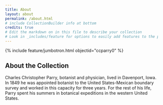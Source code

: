 ```yaml
---
title: About
layout: about
permalink: /about.html
# include CollectionBuilder info at bottom
credits: true
# Edit the markdown on in this file to describe your collection
# Look in _includes/feature for options to easily add features to the page
---
```


{% include feature/jumbotron.html objectid="ccparry0" %}

## About the Collection
Charles Christopher Parry, botanist and physician, lived in Davenport, Iowa. In 1849 he was appointed botanist to the United States-Mexican boundary survey and worked in this capacity for three years. For the rest of his life, Parry spent his summers in botanical expeditions in the western United States.

